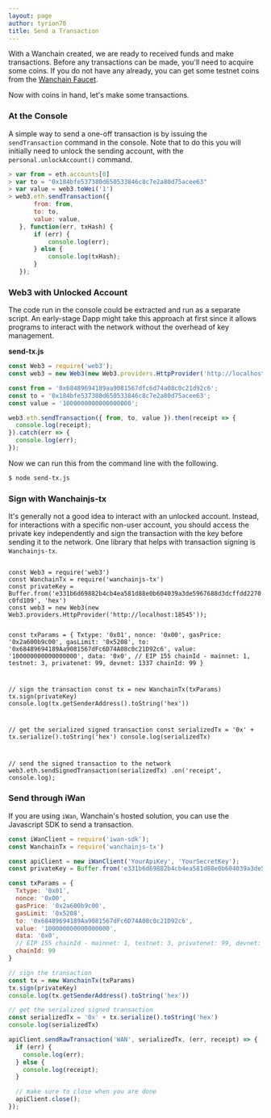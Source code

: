```yaml
---
layout: page
author: tyrion70
title: Send a Transaction
---
```


With a Wanchain created, we are ready to received funds and make transactions. Before any transactions can be made, you'll need to acquire some coins. If you do not have any already, you can get some testnet coins from the [Wanchain Faucet](https://faucet1.wanchain.org).

Now with coins in hand, let's make some transactions.

### At the Console

A simple way to send a one-off transaction is by issuing the `sendTransaction`
command in the console. Note that to do this you will initially need to unlock
the sending account, with the `personal.unlockAccount()` command.

```js
> var from = eth.accounts[0]
> var to = "0x184bfe537380d650533846c8c7e2a80d75acee63"
> var value = web3.toWei('1')
> web3.eth.sendTransaction({
       from: from,
       to: to,
       value: value,
   }, function(err, txHash) {
       if (err) {
           console.log(err);
       } else {
           console.log(txHash);
       }
   });
```

### Web3 with Unlocked Account

The code run in the console could be extracted and run as a separate script. An
early-stage Dapp might take this approach at first since it allows programs to
interact with the network without the overhead of key management.

**send-tx.js**
```js
const Web3 = require('web3');
const web3 = new Web3(new Web3.providers.HttpProvider('http://localhost:18545'));

const from = '0x68489694189aa9081567dfc6d74a08c0c21d92c6';
const to = '0x184bfe537380d650533846c8c7e2a80d75acee63';
const value = '1000000000000000000';

web3.eth.sendTransaction({ from, to, value }).then(receipt => {
  console.log(receipt);
}).catch(err => {
  console.log(err);
});
```

Now we can run this from the command line with the following.

```bash
$ node send-tx.js
```

### Sign with Wanchainjs-tx

It's generally not a good idea to interact with an unlocked account. Instead, for interactions with a specific non-user account, you should access the private key independently and sign the transaction with the key before sending it to the network. One library that helps with transaction signing is `Wanchainjs-tx`.

<div id="runkit-element" class="runkit-element">
<code></code>
<code>
const Web3 = require('web3')
const WanchainTx = require('wanchainjs-tx')
const privateKey = Buffer.from('e331b6d69882b4cb4ea581d88e0b604039a3de5967688d3dcffdd2270c0fd109', 'hex')
const web3 = new Web3(new Web3.providers.HttpProvider('http://localhost:18545'));

const txParams = {
  Txtype: '0x01',
  nonce: '0x00',
  gasPrice: '0x2a600b9c00',
  gasLimit: '0x5208',
  to: '0x68489694189Aa9081567dFc6D74A08c0c21D92c6',
  value: '100000000000000000',
  data: '0x0',
  // EIP 155 chainId - mainnet: 1, testnet: 3, privatenet: 99, devnet: 1337
  chainId: 99
}

// sign the transaction
const tx = new WanchainTx(txParams)
tx.sign(privateKey)
console.log(tx.getSenderAddress().toString('hex'))

// get the serialized signed transaction
const serializedTx = '0x' + tx.serialize().toString('hex')
console.log(serializedTx)

// send the signed transaction to the network
web3.eth.sendSignedTransaction(serializedTx)
.on('receipt', console.log);
</code>
</div>

### Send through iWan

If you are using `iWan`, Wanchain's hosted solution, you can use the Javascript SDK to send a transaction.

```js
const iWanClient = require('iwan-sdk');
const WanchainTx = require('wanchainjs-tx')

const apiClient = new iWanClient('YourApiKey', 'YourSecretKey');
const privateKey = Buffer.from('e331b6d69882b4cb4ea581d88e0b604039a3de5967688d3dcffdd2270c0fd109', 'hex')

const txParams = {
  Txtype: '0x01',
  nonce: '0x00',
  gasPrice: '0x2a600b9c00',
  gasLimit: '0x5208',
  to: '0x68489694189Aa9081567dFc6D74A08c0c21D92c6',
  value: '100000000000000000',
  data: '0x0',
  // EIP 155 chainId - mainnet: 1, testnet: 3, privatenet: 99, devnet: 1337
  chainId: 99
}

// sign the transaction
const tx = new WanchainTx(txParams)
tx.sign(privateKey)
console.log(tx.getSenderAddress().toString('hex'))

// get the serialized signed transaction
const serializedTx = '0x' + tx.serialize().toString('hex')
console.log(serializedTx)

apiClient.sendRawTransaction('WAN', serializedTx, (err, receipt) => {
  if (err) {
    console.log(err);
  } else {
    console.log(receipt);
  }

  // make sure to close when you are done
  apiClient.close();
});
```
